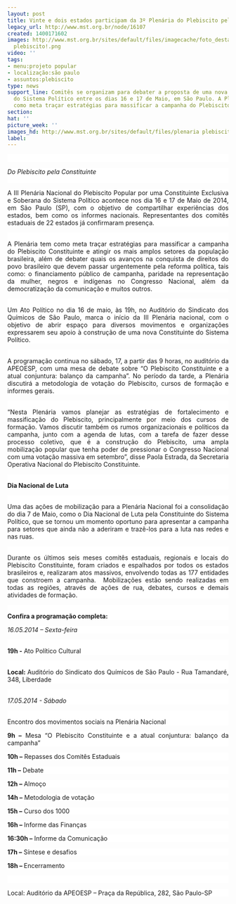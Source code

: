 ```yaml
---
layout: post
title: Vinte e dois estados participam da 3º Plenária do Plebiscito pela Constituinte
legacy_url: http://www.mst.org.br/node/16107
created: 1400171602
images: http://www.mst.org.br/sites/default/files/imagecache/foto_destaque/plenaria
  plebiscito!.png
video: ''
tags:
- menu:projeto popular
- localização:são paulo
- assuntos:plebiscito
type: news
support_line: Comitês se organizam para debater a proposta de uma nova Constituinte
  do Sistema Político entre os dias 16 e 17 de Maio, em São Paulo. A Plenária tem
  como meta traçar estratégias para massificar a campanha do Plebiscito Constituinte.
section: 
hat: ''
picture_week: ''
images_hd: http://www.mst.org.br/sites/default/files/plenaria plebiscito!.png
label: 
---
```

<p class="MsoNormal" style="margin-bottom: 0.0001pt; background-color: rgb(255, 255, 255); text-align: justify;"><em><br></em></p><p class="MsoNormal" style="margin-bottom: 0.0001pt; background-color: rgb(255, 255, 255); text-align: justify;"><em>Do Plebiscito pela Constituinte</em>&nbsp;<br>&nbsp;</p><p class="MsoNormal" style="margin-bottom: 0.0001pt; background-color: rgb(255, 255, 255); text-align: justify;">A III Plenária Nacional do Plebiscito Popular por uma Constituinte Exclusiva e Soberana do Sistema Político acontece nos dia 16 e 17 de Maio de 2014, em São Paulo (SP), com o objetivo de compartilhar experiências dos estados, bem como os informes nacionais. Representantes dos comitês estaduais de 22 estados já confirmaram presença.</p><p class="MsoNormal" style="margin-bottom: 0.0001pt; background-color: rgb(255, 255, 255); text-align: justify;"><br>A Plenária tem como meta traçar estratégias para massificar a campanha do Plebiscito Constituinte e atingir os mais amplos setores da população brasileira, além de debater quais os avanços na conquista de direitos do povo brasileiro que devem passar urgentemente pela reforma política, tais como: o financiamento público de campanha, paridade na representação da mulher, negros e indígenas no Congresso Nacional, além da democratização da comunicação e muitos outros.</p><p class="MsoNormal" style="margin-bottom: 0.0001pt; background-color: rgb(255, 255, 255); text-align: justify;"><br>Um Ato Político no dia 16 de maio, às 19h, no Auditório do Sindicato dos Químicos de São Paulo, marca o início da III Plenária nacional, com o objetivo de abrir espaço para diversos movimentos e organizações expressarem seu apoio à construção de uma nova Constituinte do Sistema Político.</p><p class="MsoNormal" style="margin-bottom: 0.0001pt; background-color: rgb(255, 255, 255); text-align: justify;"><br>A programação continua no sábado, 17, a partir das 9 horas, no auditório da APEOESP, com uma mesa de debate sobre “O Plebiscito Constituinte e a atual conjuntura: balanço da campanha”. No período da tarde, a Plenária discutirá a metodologia de votação do Plebiscito, cursos de formação e informes gerais.</p><p class="MsoNormal" style="margin-bottom: 0.0001pt; background-color: rgb(255, 255, 255); text-align: justify;"><br>“Nesta Plenária vamos planejar as estratégias de fortalecimento e massificação do Plebiscito, principalmente por meio dos cursos de formação. Vamos discutir também os rumos organizacionais e políticos da campanha, junto com a agenda de lutas, com a tarefa de fazer desse processo coletivo, que é a construção do Plebiscito, uma ampla mobilização popular que tenha poder de pressionar o Congresso Nacional com uma votação massiva em setembro”, disse Paola Estrada, da Secretaria Operativa Nacional do Plebiscito Constituinte.</p><p class="MsoNormal" style="margin-bottom: 0.0001pt; background-color: rgb(255, 255, 255); text-align: justify;"><br><strong>Dia Nacional de Luta</strong></p><p class="MsoNormal" style="margin-bottom: 0.0001pt; background-color: rgb(255, 255, 255); text-align: justify;"><br>Uma das ações de mobilização para a Plenária Nacional foi a consolidação do dia 7 de Maio, como o Dia Nacional de Luta pela Constituinte do Sistema Político, que se tornou um momento oportuno para apresentar a campanha para setores que ainda não a aderiram e trazê-los para a luta nas redes e nas ruas.</p><p class="MsoNormal" style="margin-bottom: 0.0001pt; background-color: rgb(255, 255, 255); text-align: justify;"><br>Durante os últimos seis meses comitês estaduais, regionais e locais do Plebiscito Constituinte, foram criados e espalhados por todos os estados brasileiros e, realizaram atos massivos, envolvendo todas as 177 entidades que constroem a campanha. &nbsp;Mobilizações estão sendo realizadas em todas as regiões, através de ações de rua, debates, cursos e demais atividades de formação.</p><p class="MsoNormal" style="margin-bottom: 0.0001pt; background-color: rgb(255, 255, 255); text-align: justify;"><br><strong>Confira a programação completa:</strong></p><p class="MsoNormal" style="margin-bottom: 0.0001pt; background-color: rgb(255, 255, 255); text-align: justify;"><em>16.05.2014 – Sexta-feira</em></p><p class="MsoNormal" style="margin-bottom: 0.0001pt; background-color: rgb(255, 255, 255); text-align: justify;"><br><strong>19h -</strong> Ato Político Cultural</p><p class="MsoNormal" style="margin-bottom: 0.0001pt; background-color: rgb(255, 255, 255); text-align: justify;"><br><strong>Local: </strong>Auditório do Sindicato dos Químicos de São Paulo - Rua Tamandaré, 348, Liberdade</p><p class="MsoNormal" style="margin-bottom: 0.0001pt; background-color: rgb(255, 255, 255); text-align: justify;"><em><br>17.05.2014 - Sábado</em></p><p class="MsoNormal" style="margin-bottom: 0.0001pt; background-color: rgb(255, 255, 255); text-align: justify;"><br>Encontro dos movimentos sociais na Plenária Nacional</p><p class="MsoNormal" style="margin-bottom: 0.0001pt; background-color: rgb(255, 255, 255); text-align: justify;"><strong>9h –</strong> Mesa “O Plebiscito Constituinte e a atual conjuntura: balanço da campanha”</p><p class="MsoNormal" style="margin-bottom: 0.0001pt; background-color: rgb(255, 255, 255); text-align: justify;"><strong>10h –</strong> Repasses dos Comitês Estaduais</p><p class="MsoNormal" style="margin-bottom: 0.0001pt; background-color: rgb(255, 255, 255); text-align: justify;"><strong>11h –</strong> Debate</p><p class="MsoNormal" style="margin-bottom: 0.0001pt; background-color: rgb(255, 255, 255); text-align: justify;"><strong>12h –</strong> Almoço</p><p class="MsoNormal" style="margin-bottom: 0.0001pt; background-color: rgb(255, 255, 255); text-align: justify;"><strong>14h –</strong> Metodologia de votação</p><p class="MsoNormal" style="margin-bottom: 0.0001pt; background-color: rgb(255, 255, 255); text-align: justify;"><strong>15h –</strong> Curso dos 1000</p><p class="MsoNormal" style="margin-bottom: 0.0001pt; background-color: rgb(255, 255, 255); text-align: justify;"><strong>16h –</strong> Informe das Finanças</p><p class="MsoNormal" style="margin-bottom: 0.0001pt; background-color: rgb(255, 255, 255); text-align: justify;"><strong>16:30h –</strong> Informe da Comunicação</p><p class="MsoNormal" style="margin-bottom: 0.0001pt; background-color: rgb(255, 255, 255); text-align: justify;"><strong>17h –</strong> Síntese e desafios</p><p class="MsoNormal" style="margin-bottom: 0.0001pt; background-color: rgb(255, 255, 255); text-align: justify;"><strong>18h – </strong>Encerramento</p><p class="MsoNormal" style="margin-bottom: 0.0001pt; background-color: rgb(255, 255, 255); text-align: justify;">&nbsp;</p><p class="MsoNormal" style="margin-bottom: 0.0001pt; background-color: rgb(255, 255, 255); text-align: justify;">Local: Auditório da APEOESP – Praça da República, 282, São Paulo-SP</p>
